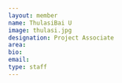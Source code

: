 ```yaml
---
layout: member
name: ThulasiBai U
image: thulasi.jpg
designation: Project Associate
area:
bio:
email:
type: staff
---
```

